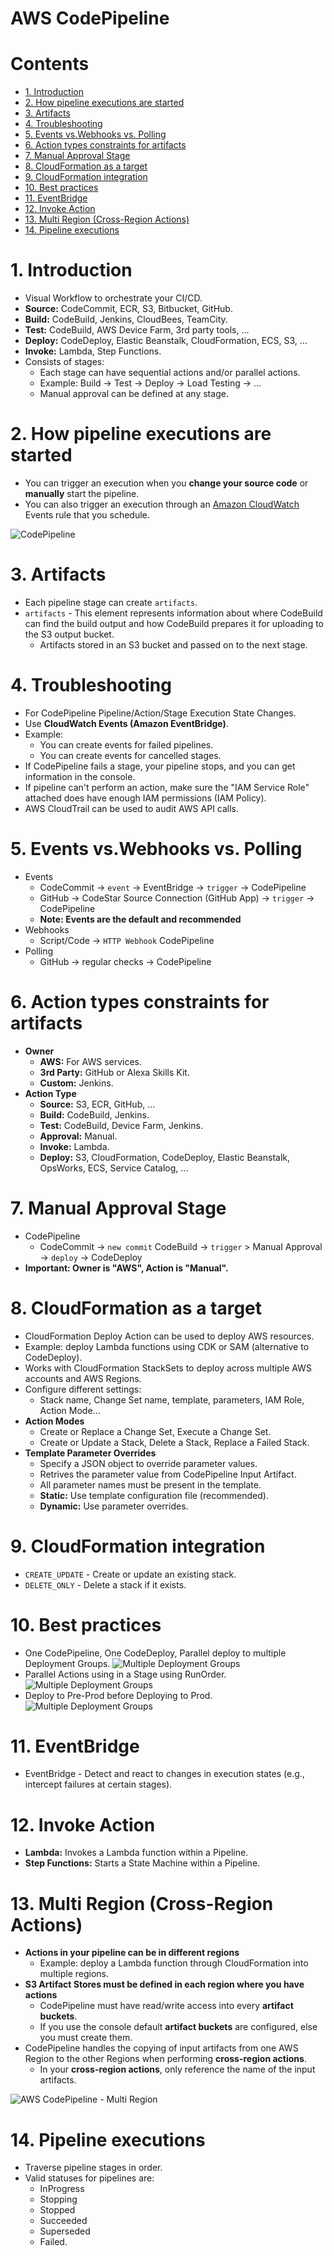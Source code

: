 # AWS CodePipeline<!-- omit in toc -->

# Contents <!-- omit in toc -->

- [1. Introduction](#1-introduction)
- [2. How pipeline executions are started](#2-how-pipeline-executions-are-started)
- [3. Artifacts](#3-artifacts)
- [4. Troubleshooting](#4-troubleshooting)
- [5. Events vs.Webhooks vs. Polling](#5-events-vswebhooks-vs-polling)
- [6. Action types constraints for artifacts](#6-action-types-constraints-for-artifacts)
- [7. Manual Approval Stage](#7-manual-approval-stage)
- [8. CloudFormation as a target](#8-cloudformation-as-a-target)
- [9. CloudFormation integration](#9-cloudformation-integration)
- [10. Best practices](#10-best-practices)
- [11. EventBridge](#11-eventbridge)
- [12. Invoke Action](#12-invoke-action)
- [13. Multi Region (Cross-Region Actions)](#13-multi-region-cross-region-actions)
- [14. Pipeline executions](#14-pipeline-executions)

# 1. Introduction

- Visual Workflow to orchestrate your CI/CD.
- **Source:** CodeCommit, ECR, S3, Bitbucket, GitHub.
- **Build:** CodeBuild, Jenkins, CloudBees, TeamCity.
- **Test:** CodeBuild, AWS Device Farm, 3rd party tools, ...
- **Deploy:** CodeDeploy, Elastic Beanstalk, CloudFormation, ECS, S3, ...
- **Invoke:** Lambda, Step Functions.
- Consists of stages:
  - Each stage can have sequential actions and/or parallel actions.
  - Example: Build -> Test -> Deploy -> Load Testing -> ...
  - Manual approval can be defined at any stage.

# 2. How pipeline executions are started

- You can trigger an execution when you **change your source code** or **manually** start the pipeline.
- You can also trigger an execution through an [Amazon CloudWatch](/Management%20&%20Governance/Amazon%20CloudWatch.md) Events rule that you schedule.

![CodePipeline](/Images/AWSCodePipeline.png)

# 3. Artifacts

- Each pipeline stage can create `artifacts`.
- `artifacts` - This element represents information about where CodeBuild can find the build output and how CodeBuild prepares it for uploading to the S3 output bucket.
  - Artifacts stored in an S3 bucket and passed on to the next stage.

# 4. Troubleshooting

- For CodePipeline Pipeline/Action/Stage Execution State Changes.
- Use **CloudWatch Events (Amazon EventBridge)**.
- Example:
  - You can create events for failed pipelines.
  - You can create events for cancelled stages.
- If CodePipeline fails a stage, your pipeline stops, and you can get information in the console.
- If pipeline can't perform an action, make sure the "IAM Service Role" attached does have enough IAM permissions (IAM Policy).
- AWS CloudTrail can be used to audit AWS API calls.

# 5. Events vs.Webhooks vs. Polling

- Events
  - CodeCommit -> `event` -> EventBridge -> `trigger` -> CodePipeline
  - GitHub -> CodeStar Source Connection (GitHub App) -> `trigger` -> CodePipeline
  - **Note: Events are the default and recommended**
- Webhooks
  - Script/Code -> `HTTP Webhook` CodePipeline
- Polling
  - GitHub -> regular checks -> CodePipeline

# 6. Action types constraints for artifacts

- **Owner**
  - **AWS:** For AWS services.
  - **3rd Party:** GitHub or Alexa Skills Kit.
  - **Custom:** Jenkins.
- **Action Type**
  - **Source:** S3, ECR, GitHub, ...
  - **Build:** CodeBuild, Jenkins.
  - **Test:** CodeBuild, Device Farm, Jenkins.
  - **Approval:** Manual.
  - **Invoke:** Lambda.
  - **Deploy:** S3, CloudFormation, CodeDeploy, Elastic Beanstalk, OpsWorks, ECS, Service Catalog, ...

# 7. Manual Approval Stage

- CodePipeline
  - CodeCommit -> `new commit` CodeBuild -> `trigger` > Manual Approval -> `deploy` -> CodeDeploy
- **Important: Owner is "AWS", Action is "Manual".**

# 8. CloudFormation as a target

- CloudFormation Deploy Action can be used to deploy AWS resources.
- Example: deploy Lambda functions using CDK or SAM (alternative to CodeDeploy).
- Works with CloudFormation StackSets to deploy across multiple AWS accounts and AWS Regions.
- Configure different settings:
  - Stack name, Change Set name, template, parameters, IAM Role, Action Mode...
- **Action Modes**
  - Create or Replace a Change Set, Execute a Change Set.
  - Create or Update a Stack, Delete a Stack, Replace a Failed Stack.
- **Template Parameter Overrides**
  - Specify a JSON object to override parameter values.
  - Retrives the parameter value from CodePipeline Input Artifact.
  - All parameter names must be present in the template.
  - **Static:** Use template configuration file (recommended).
  - **Dynamic:** Use parameter overrides.

# 9. CloudFormation integration

- `CREATE_UPDATE` - Create or update an existing stack.
- `DELETE_ONLY` - Delete a stack if it exists.

# 10. Best practices

- One CodePipeline, One CodeDeploy, Parallel deploy to multiple Deployment Groups.
  ![Multiple Deployment Groups](/Images/AWSCodePipelineBestPractices_1.png)
- Parallel Actions using in a Stage using RunOrder.
  ![Multiple Deployment Groups](/Images/AWSCodePipelineBestPractices_2.png)
- Deploy to Pre-Prod before Deploying to Prod.
  ![Multiple Deployment Groups](/Images/AWSCodePipelineBestPractices_3.png)

# 11. EventBridge

- EventBridge - Detect and react to changes in execution states (e.g., intercept failures at certain stages).

# 12. Invoke Action

- **Lambda:** Invokes a Lambda function within a Pipeline.
- **Step Functions:** Starts a State Machine within a Pipeline.

# 13. Multi Region (Cross-Region Actions)

- **Actions in your pipeline can be in different regions**
  - Example: deploy a Lambda function through CloudFormation into multiple regions.
- **S3 Artifact Stores must be defined in each region where you have actions**
  - CodePipeline must have read/write access into every **artifact buckets**.
  - If you use the console default **artifact buckets** are configured, else you must create them.
- CodePipeline handles the copying of input artifacts from one AWS Region to the other Regions when performing **cross-region actions**.
  - In your **cross-region actions**, only reference the name of the input artifacts.

![AWS CodePipeline - Multi Region](/Images/AWSCodePipelineMultiRegion.png)

# 14. Pipeline executions

- Traverse pipeline stages in order.
- Valid statuses for pipelines are:
  - InProgress
  - Stopping
  - Stopped
  - Succeeded
  - Superseded
  - Failed.
